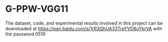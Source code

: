 # G-PPW-VGG11
The dataset, code, and experimental results involved in this project can be downloaded at https://pan.baidu.com/s/1rR3QhUA33TrpYVD8uYkrVA with the password 0519
